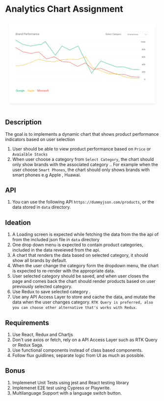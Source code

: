 # Analytics Chart Assignment 

![task](https://raw.githubusercontent.com/WaleedOmar87/task/main/chart.png)
## Description 
The goal is to implements a dynamic chart that shows product performance indicators based on user selection

1. User should be able to view product performance based on `Price` or `Avaialble Stocks`
2. When user choose a category from `Select Category`, the chart should only show brands with the associated category .. 
For example when the user choose `Smart Phones`, the chart should only shows brands with smart phones e.g Apple , Huawai.

## API 
1. You can use the following API `https://dummyjson.com/products`, or the data stored in `data` directory.

## Ideation
1. A Loading screen is expected while fetching the data from the the api of from the included json file in `data` directory
2. One drop down menu is expected to contain product categories, included in the data reveieved from the api.
3. A chart that renders the data based on selected category, it should show all brands by default.
4. When the user change the category form the dropdown menu, the chart is expected to re-render with the appropriate data.
5. User selected category should be saved, and when user closes the page and comes back the chart should render products based on user previously selected category.
6. Use Redux to save selected category .
7. Use any API Access Layer to store and cache the data, and mutate the data when the user changes category.
`RTK Query is preferred, also you can choose other alternative that's works with Redux`.


## Requirements 
1. Use React, Redux and Chartjs
2. Don't use axios or fetch, rely on a API Access Layer such as RTK Query or Redux Saga.
2. Use functional components instead of class based components.
3. Follow flux guidlines, separate logic from UI as much as possible.

## Bonus 
1. Implemenet Unit Tests using jest and React testing library
2. Implemenet E2E test using Cypress or Playwrite.
3. Multilanguage Support with a language switch button.
